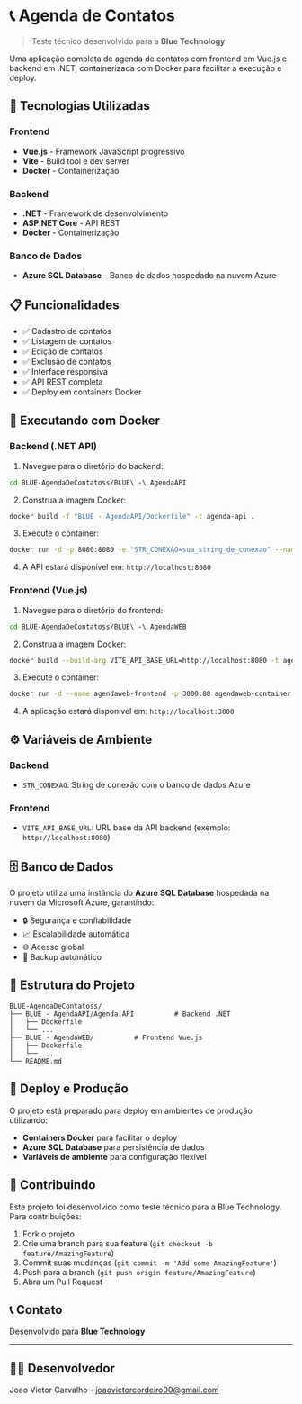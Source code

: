 # 📞 Agenda de Contatos

> Teste técnico desenvolvido para a **Blue Technology**

Uma aplicação completa de agenda de contatos com frontend em Vue.js e backend em .NET, containerizada com Docker para facilitar a execução e deploy.

## 🚀 Tecnologias Utilizadas

### Frontend
- **Vue.js** - Framework JavaScript progressivo
- **Vite** - Build tool e dev server
- **Docker** - Containerização

### Backend
- **.NET** - Framework de desenvolvimento
- **ASP.NET Core** - API REST
- **Docker** - Containerização

### Banco de Dados
- **Azure SQL Database** - Banco de dados hospedado na nuvem Azure

## 📋 Funcionalidades

- ✅ Cadastro de contatos
- ✅ Listagem de contatos
- ✅ Edição de contatos
- ✅ Exclusão de contatos
- ✅ Interface responsiva
- ✅ API REST completa
- ✅ Deploy em containers Docker
  

## 🐳 Executando com Docker

### Backend (.NET API)

1. Navegue para o diretório do backend:
```bash
cd BLUE-AgendaDeContatoss/BLUE\ -\ AgendaAPI
```

2. Construa a imagem Docker:
```bash
docker build -f "BLUE - AgendaAPI/Dockerfile" -t agenda-api .
```

3. Execute o container:
```bash
docker run -d -p 8080:8080 -e "STR_CONEXAO=sua_string_de_conexao" --name agenda-container agenda-api
```

4. A API estará disponível em: `http://localhost:8080`

### Frontend (Vue.js)

1. Navegue para o diretório do frontend:
```bash
cd BLUE-AgendaDeContatoss/BLUE\ -\ AgendaWEB
```

2. Construa a imagem Docker:
```bash
docker build --build-arg VITE_API_BASE_URL=http://localhost:8080 -t agendaweb-container .
```

3. Execute o container:
```bash
docker run -d --name agendaweb-frontend -p 3000:80 agendaweb-container
```

4. A aplicação estará disponível em: `http://localhost:3000`

## ⚙️ Variáveis de Ambiente

### Backend
- `STR_CONEXAO`: String de conexão com o banco de dados Azure

### Frontend
- `VITE_API_BASE_URL`: URL base da API backend (exemplo: `http://localhost:8080`)

## 🗄️ Banco de Dados

O projeto utiliza uma instância do **Azure SQL Database** hospedada na nuvem da Microsoft Azure, garantindo:

- 🔒 Segurança e confiabilidade
- 📈 Escalabilidade automática
- 🌐 Acesso global
- 🔄 Backup automático

## 📁 Estrutura do Projeto

```
BLUE-AgendaDeContatoss/
├── BLUE - AgendaAPI/Agenda.API          # Backend .NET
│   ├── Dockerfile
│   └── ...
├── BLUE - AgendaWEB/          # Frontend Vue.js
│   ├── Dockerfile
│   └── ...
└── README.md
```

## 🚀 Deploy e Produção

O projeto está preparado para deploy em ambientes de produção utilizando:

- **Containers Docker** para facilitar o deploy
- **Azure SQL Database** para persistência de dados
- **Variáveis de ambiente** para configuração flexível

## 🤝 Contribuindo

Este projeto foi desenvolvido como teste técnico para a Blue Technology. Para contribuições:

1. Fork o projeto
2. Crie uma branch para sua feature (`git checkout -b feature/AmazingFeature`)
3. Commit suas mudanças (`git commit -m 'Add some AmazingFeature'`)
4. Push para a branch (`git push origin feature/AmazingFeature`)
5. Abra um Pull Request

## 📞 Contato

Desenvolvido para **Blue Technology**

---

## 👨‍💻 Desenvolvedor
Joao Victor Carvalho - joaovictorcordeiro00@gmail.com
